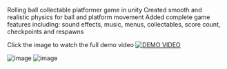 Rolling ball collectable platformer game in unity
Created smooth and realistic physics for ball and platform movement
Added complete game features including: sound effects, music, menus, collectables, score count, checkpoints and respawns

Click the image to watch the full demo video
[![DEMO VIDEO](https://github.com/user-attachments/assets/7fb22ef5-e0e8-42f3-99b1-07b1f9dd1901)](https://www.youtube.com/watch?v=wUqDIRNuhU4)

![image](https://github.com/user-attachments/assets/e00b0504-54a6-4dd6-b3db-6c8fe9b2fa35)
![image](https://github.com/user-attachments/assets/75d48855-a487-4841-85f4-9139907e762c)

